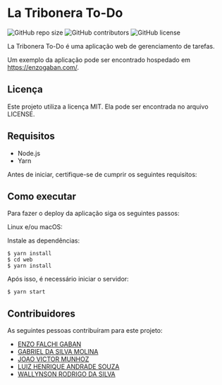 # La Tribonera To-Do

![GitHub repo size](https://img.shields.io/github/languages/code-size/JoaoMunhoz01/La_Tribonera-To-Do)
![GitHub contributors](https://img.shields.io/github/contributors/JoaoMunhoz01/La_Tribonera-To-Do)
![GitHub license](https://img.shields.io/github/license/JoaoMunhoz01/La_Tribonera-To-Do)

La Tribonera To-Do é uma aplicação web de gerenciamento de tarefas.

Um exemplo da aplicação pode ser encontrado hospedado em https://enzogaban.com/.

## Licença

Este projeto utiliza a licença MIT. Ela pode ser encontrada no arquivo LICENSE.

## Requisitos

- Node.js
- Yarn

Antes de iniciar, certifique-se de cumprir os seguintes requisitos:

## Como executar

Para fazer o deploy da aplicação siga os seguintes passos:

Linux e/ou macOS:

Instale as dependências:
```
$ yarn install
$ cd web
$ yarn install
```

Após isso, é necessário iniciar o servidor:
```
$ yarn start
```

## Contribuidores

As seguintes pessoas contribuíram para este projeto:

- [ENZO FALCHI GABAN](https://github.com/egaban)
- [GABRIEL DA SILVA MOLINA](https://github.com/gabrielmolinex)
- [JOAO VICTOR MUNHOZ](https://github.com/JoaoMunhoz01)
- [LUIZ HENRIQUE ANDRADE SOUZA](https://github.com/LuizHSouza)
- [WALLYNSON RODRIGO DA SILVA](https://github.com/wrodrigosilva)
